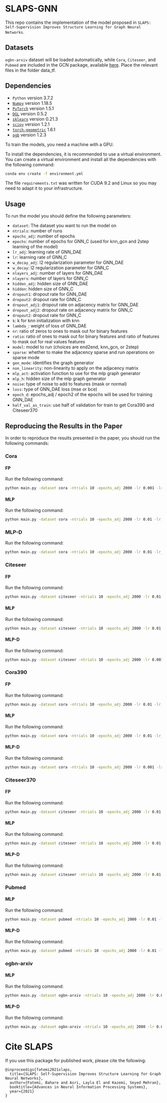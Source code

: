 # SLAPS-GNN

This repo contains the implementation of the model proposed
in `SLAPS: Self-Supervision Improves Structure Learning for Graph Neural Networks`.

## Datasets

`ogbn-arxiv` dataset will be loaded automatically, while `Cora`, `Citeseer`, and `Pubmed` are included in the GCN
package, available [here](https://github.com/tkipf/gcn/tree/master/gcn/data). Place the relevant files in the folder
data_tf.

## Dependencies

* `Python` version 3.7.2
* [`Numpy`](https://numpy.org/) version 1.18.5
* [`PyTorch`](https://pytorch.org/) version 1.5.1
* [`DGL`](https://www.dgl.ai/) version 0.5.2
* [`sklearn`](https://scikit-learn.org/stable/) version 0.21.3
* [`scipy`](https://www.scipy.org/) version 1.2.1
* [`torch-geometric`](https://github.com/rusty1s/pytorch_geometric) 1.6.1
* [`ogb`](https://ogb.stanford.edu/) version 1.2.3

To train the models, you need a machine with a GPU.

To install the dependencies, it is recommended to use a virtual environment. You can create a virtual environment and
install all the dependencies with the following command:

```bash
conda env create -f environment.yml
```

The file `requirements.txt` was written for CUDA 9.2 and Linux so you may need to adapt it to your infrastructure.

## Usage

To run the model you should define the following parameters:

- `dataset`: The dataset you want to run the model on
- `ntrials`: number of runs
- `epochs_adj`: number of epochs
- `epochs`: number of epochs for GNN_C (used for knn_gcn and 2step learning of the model)
- `lr_adj`: learning rate of GNN_DAE
- `lr`: learning rate of GNN_C
- `w_decay_adj`: l2 regularization parameter for GNN_DAE
- `w_decay`: l2 regularization parameter for GNN_C
- `nlayers_adj`: number of layers for GNN_DAE
- `nlayers`: number of layers for GNN_C
- `hidden_adj`: hidden size of GNN_DAE
- `hidden`: hidden size of GNN_C
- `dropout1`: dropout rate for GNN_DAE
- `dropout2`: dropout rate for GNN_C
- `dropout_adj1`: dropout rate on adjacency matrix for GNN_DAE
- `dropout_adj2`: dropout rate on adjacency matrix for GNN_C
- `dropout2`: dropout rate for GNN_C
- `k`: k for knn initialization with knn
- `lambda_`: weight of loss of GNN_DAE
- `nr`: ratio of zeros to ones to mask out for binary features
- `ratio`: ratio of ones to mask out for binary features and ratio of features to mask out for real values features
- `model`: model to run (choices are end2end, knn_gcn, or 2step)
- `sparse`: whether to make the adjacency sparse and run operations on sparse mode
- `gen_mode`: identifies the graph generator
- `non_linearity`: non-linearity to apply on the adjacency matrix
- `mlp_act`: activation function to use for the mlp graph generator
- `mlp_h`: hidden size of the mlp graph generator
- `noise`: type of noise to add to features (mask or normal)
- `loss`: type of GNN_DAE loss (mse or bce)
- `epoch_d`: epochs_adj / epoch2 of the epochs will be used for training GNN_DAE
- `half_val_as_train`: use half of validation for train to get Cora390 and Citeseer370

## Reproducing the Results in the Paper

In order to reproduce the results presented in the paper, you should run the following commands:

### Cora

#### FP

Run the following command:

```bash
python main.py -dataset cora -ntrials 10 -epochs_adj 2000 -lr 0.001 -lr_adj 0.01 -w_decay 0.0005 -nlayers 2 -nlayers_adj 2 -hidden 32 -hidden_adj 512 -dropout1 0.5 -dropout2 0.5 -dropout_adj1 0.5 -dropout_adj2 0.25 -k 30 -lambda_ 10.0 -nr 5 -ratio 10 -model end2end -sparse 0 -gen_mode 0 -non_linearity elu -epoch_d 5
```

#### MLP

Run the following command:

```bash
python main.py -dataset cora -ntrials 10 -epochs_adj 2000 -lr 0.01 -lr_adj 0.001 -w_decay 0.0005 -nlayers 2 -nlayers_adj 2 -hidden 32 -hidden_adj 512 -dropout1 0.5 -dropout2 0.5 -dropout_adj1 0.25 -dropout_adj2 0.5 -k 20 -lambda_ 10.0 -nr 5 -ratio 10 -model end2end -sparse 0 -gen_mode 1 -non_linearity relu -mlp_h 1433 -mlp_act relu -epoch_d 5
```

### MLP-D

Run the following command:

```bash
python main.py -dataset cora -ntrials 10 -epochs_adj 2000 -lr 0.01 -lr_adj 0.001 -w_decay 0.05 -nlayers 2 -nlayers_adj 2 -hidden 32 -hidden_adj 512 -dropout1 0.5 -dropout2 0.5 -dropout_adj1 0.25 -dropout_adj2 0.5 -k 15 -lambda_ 10.0 -nr 5 -ratio 10 -model end2end -sparse 0 -gen_mode 2 -non_linearity relu -mlp_act relu -epoch_d 5
```

### Citeseer

#### FP

Run the following command:

```bash
python main.py -dataset citeseer -ntrials 10 -epochs_adj 2000 -lr 0.01 -lr_adj 0.01 -w_decay 0.05 -nlayers 2 -nlayers_adj 2 -hidden 32 -hidden_adj 1024 -dropout1 0.5 -dropout2 0.5 -dropout_adj1 0.4 -dropout_adj2 0.4 -k 30 -lambda_ 1.0 -nr 1 -ratio 10 -model end2end -sparse 0 -gen_mode 0 -non_linearity elu -epoch_d 5
```

#### MLP

Run the following command:

```bash
python main.py -dataset citeseer -ntrials 10 -epochs_adj 2000 -lr 0.01 -lr_adj 0.001 -w_decay 0.0005 -nlayers 2 -nlayers_adj 2 -hidden 32 -hidden_adj 1024 -dropout1 0.5 -dropout2 0.5 -dropout_adj1 0.25 -dropout_adj2 0.5 -k 30 -lambda_ 10.0 -nr 5 -ratio 10 -model end2end -sparse 0 -gen_mode 1 -non_linearity relu -mlp_act relu -mlp_h 3703 -epoch_d 5
```

#### MLP-D

Run the following command:

```bash
python main.py -dataset citeseer -ntrials 10 -epochs_adj 2000 -lr 0.001 -lr_adj 0.01 -w_decay 0.05 -nlayers 2 -nlayers_adj 2 -hidden 32 -hidden_adj 1024 -dropout1 0.5 -dropout2 0.5 -dropout_adj1 0.5 -dropout_adj2 0.5 -k 20 -lambda_ 10.0 -nr 5 -ratio 10 -model end2end -sparse 0 -gen_mode 2 -non_linearity relu -mlp_act tanh -epoch_d 5
```

### Cora390

#### FP

Run the following command:

```bash
python main.py -dataset cora -ntrials 10 -epochs_adj 2000 -lr 0.01 -lr_adj 0.01 -w_decay 0.0005 -nlayers 2 -nlayers_adj 2 -hidden 32 -hidden_adj 512 -dropout1 0.5 -dropout2 0.5 -dropout_adj1 0.25 -dropout_adj2 0.5 -k 20 -lambda_ 100.0 -nr 5 -ratio 10 -model end2end -sparse 0 -gen_mode 0 -non_linearity elu -epoch_d 5 -half_val_as_train 1
```

#### MLP

Run the following command:

```bash
python main.py -dataset cora -ntrials 10 -epochs_adj 2000 -lr 0.01 -lr_adj 0.001 -w_decay 0.0005 -nlayers 2 -nlayers_adj 2 -hidden 32 -hidden_adj 512 -dropout1 0.5 -dropout2 0.5 -dropout_adj1 0.25 -dropout_adj2 0.5 -k 20 -lambda_ 10.0 -nr 5 -ratio 10 -model end2end -sparse 0 -gen_mode 1 -non_linearity relu -mlp_h 1433 -mlp_act relu -epoch_d 5 -half_val_as_train 1
```

#### MLP-D

Run the following command:

```bash
python main.py -dataset cora -ntrials 10 -epochs_adj 2000 -lr 0.001 -lr_adj 0.001 -w_decay 0.0005 -nlayers 2 -nlayers_adj 2 -hidden 32 -hidden_adj 512 -dropout1 0.5 -dropout2 0.5 -dropout_adj1 0.25 -dropout_adj2 0.5 -k 20 -lambda_ 10.0 -nr 5 -ratio 10 -model end2end -sparse 0 -gen_mode 2 -non_linearity relu -mlp_act relu -epoch_d 5 -half_val_as_train 1
```

### Citeseer370

#### FP

Run the following command:

```bash
python main.py -dataset citeseer -ntrials 10 -epochs_adj 2000 -lr 0.01 -lr_adj 0.01 -w_decay 0.05 -nlayers 2 -nlayers_adj 2 -hidden 32 -hidden_adj 1024 -dropout1 0.5 -dropout2 0.5 -dropout_adj1 0.5 -dropout_adj2 0.5 -k 30 -lambda_ 1.0 -nr 1 -ratio 10 -model end2end -sparse 0 -gen_mode 0 -non_linearity elu -epoch_d 5 -half_val_as_train 1
```

#### MLP

Run the following command:

```bash
python main.py -dataset citeseer -ntrials 10 -epochs_adj 2000 -lr 0.01 -lr_adj 0.001 -w_decay 0.0005 -nlayers 2 -nlayers_adj 2 -hidden 32 -hidden_adj 1024 -dropout1 0.25 -dropout2 0.5 -dropout_adj1 0.25 -dropout_adj2 0.5 -k 30 -lambda_ 10.0 -nr 5 -ratio 10 -model end2end -sparse 0 -gen_mode 1 -non_linearity relu -mlp_act tanh -mlp_h 3703 -epoch_d 5 -half_val_as_train 1
```

#### MLP-D

Run the following command:

```bash
python main.py -dataset citeseer -ntrials 10 -epochs_adj 2000 -lr 0.01 -lr_adj 0.01 -w_decay 0.05 -nlayers 2 -nlayers_adj 2 -hidden 32 -hidden_adj 1024 -dropout1 0.5 -dropout2 0.5 -dropout_adj1 0.25 -dropout_adj2 0.5 -k 20 -lambda_ 10.0 -nr 5 -ratio 10 -model end2end -sparse 0 -gen_mode 2 -non_linearity relu -mlp_act tanh -epoch_d 5 -half_val_as_train 1
```

### Pubmed

#### MLP

Run the following command:

```bash
python main.py -dataset pubmed -ntrials 10 -epochs_adj 2000 -lr 0.01 -lr_adj 0.01 -w_decay 0.0005 -nlayers 2 -nlayers_adj 2 -hidden 32 -hidden_adj 128 -dropout1 0.5 -dropout2 0.5 -dropout_adj1 0.5 -dropout_adj2 0.5 -k 15 -lambda_ 10.0 -nr 5 -ratio 20 -model end2end -gen_mode 1 -non_linearity relu -mlp_h 500 -mlp_act relu -epoch_d 5 -sparse 1
```

#### MLP-D

Run the following command:

```bash
python main.py -dataset pubmed -ntrials 10 -epochs_adj 2000 -lr 0.01 -lr_adj 0.01 -w_decay 0.0005 -nlayers 2 -nlayers_adj 2 -hidden 32 -hidden_adj 128 -dropout1 0.5 -dropout2 0.5 -dropout_adj1 0.25 -dropout_adj2 0.25 -k 15 -lambda_ 100.0 -nr 5 -ratio 20 -model end2end -sparse 0 -gen_mode 2 -non_linearity relu -mlp_act tanh -epoch_d 5 -sparse 1
```

### ogbn-arxiv

#### MLP

Run the following command:

```bash
python main.py -dataset ogbn-arxiv -ntrials 10 -epochs_adj 2000 -lr 0.01 -lr_adj 0.001 -w_decay 0.0 -nlayers 2 -nlayers_adj 2 -hidden 256 -hidden_adj 256 -dropout1 0.5 -dropout2 0.5 -dropout_adj1 0.25 -dropout_adj2 0.5 -k 15 -lambda_ 10.0 -nr 5 -ratio 100 -model end2end -sparse 0 -gen_mode 1 -non_linearity relu -mlp_h 128 -mlp_act relu -epoch_d 2001 -sparse 1 -loss mse -noise mask
```

#### MLP-D

Run the following command:

```bash
python main.py -dataset ogbn-arxiv -ntrials 10 -epochs_adj 2000 -lr 0.01 -lr_adj 0.001 -w_decay 0.0 -nlayers 2 -nlayers_adj 2 -hidden 256 -hidden_adj 256 -dropout1 0.5 -dropout2 0.5 -dropout_adj1 0.5 -dropout_adj2 0.25 -k 15 -lambda_ 10.0 -nr 5 -ratio 100 -model end2end -sparse 0 -gen_mode 2 -non_linearity relu -mlp_act relu -epoch_d 2001 -sparse 1 -loss mse -noise normal
```

# Cite SLAPS
If you use this package for published work, please cite the following:

    @inproceedigs{fatemi2021slaps,
      title={SLAPS: Self-Supervision Improves Structure Learning for Graph Neural Networks},
      author={Fatemi, Bahare and Asri, Layla El and Kazemi, Seyed Mehran},
      booktitle={Advances in Neural Information Processing Systems},
      year={2021}
    }

